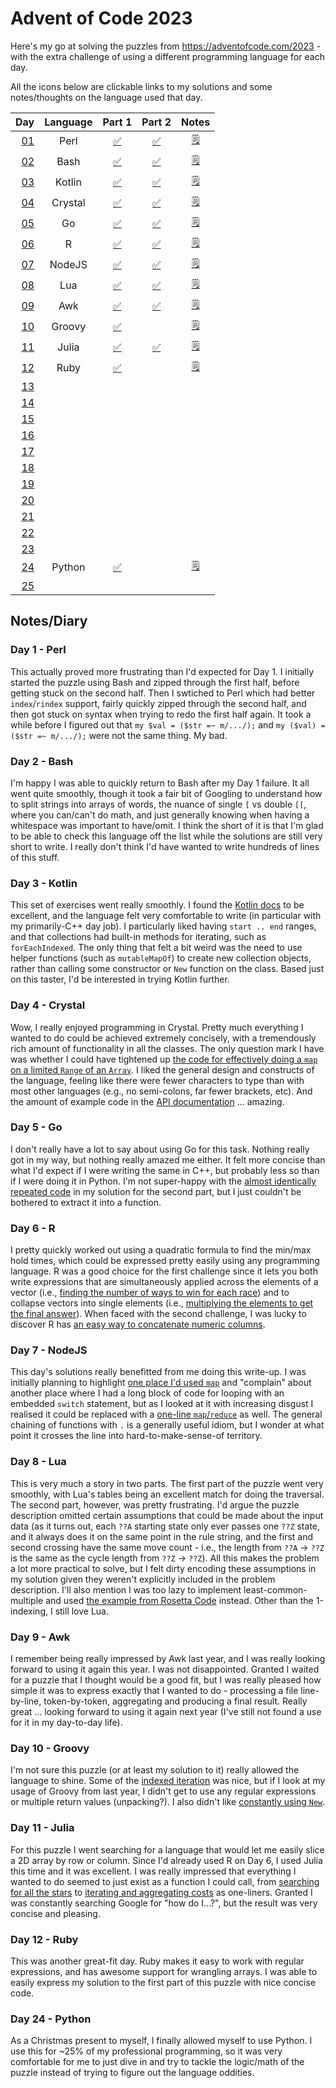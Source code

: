 # Advent of Code 2023

Here's my go at solving the puzzles from https://adventofcode.com/2023 - with the extra challenge of using a different programming language for each day.

All the icons below are clickable links to my solutions and some notes/thoughts on the language used that day.

| Day                                        | Language | Part 1                                     | Part 2                                     | Notes                                 |
| -----------------------------------------: | :------: | :----------------------------------------: | :----------------------------------------: | :-----------------------------------: |
| [01](https://adventofcode.com/2023/day/1)  | Perl     | [:white_check_mark:](01_Perl/01a.pl)       | [:white_check_mark:](01_Perl/01b.pl)       | [:spiral_notepad:](#day-1---perl)     |
| [02](https://adventofcode.com/2023/day/2)  | Bash     | [:white_check_mark:](02_Bash/02a.sh)       | [:white_check_mark:](02_Bash/02b.sh)       | [:spiral_notepad:](#day-2---bash)     |
| [03](https://adventofcode.com/2023/day/3)  | Kotlin   | [:white_check_mark:](03_Kotlin/03a.kts)    | [:white_check_mark:](03_Kotlin/03b.kts)    | [:spiral_notepad:](#day-3---kotlin)   |
| [04](https://adventofcode.com/2023/day/4)  | Crystal  | [:white_check_mark:](04_Crystal/04a.cr)    | [:white_check_mark:](04_Crystal/04b.cr)    | [:spiral_notepad:](#day-4---crystal)  |
| [05](https://adventofcode.com/2023/day/5)  | Go       | [:white_check_mark:](04_Go/05a.go)         | [:white_check_mark:](05_Go/05b.go)         | [:spiral_notepad:](#day-5---go)       |
| [06](https://adventofcode.com/2023/day/6)  | R        | [:white_check_mark:](06_R/06a.r)           | [:white_check_mark:](06_R/06b.cr)          | [:spiral_notepad:](#day-6---r)        |
| [07](https://adventofcode.com/2023/day/7)  | NodeJS   | [:white_check_mark:](07_NodeJS/07a.js)     | [:white_check_mark:](07_NodeJS/07b.js)     | [:spiral_notepad:](#day-7---nodejs)   |
| [08](https://adventofcode.com/2023/day/8)  | Lua      | [:white_check_mark:](08_Lua/08a.lua)       | [:white_check_mark:](08_Lua/08b.lua)       | [:spiral_notepad:](#day-8---lua)      |
| [09](https://adventofcode.com/2023/day/9)  | Awk      | [:white_check_mark:](09_Awk/09a.awk)       | [:white_check_mark:](09_Awk/09b.awk)       | [:spiral_notepad:](#day-9---awk)      |
| [10](https://adventofcode.com/2023/day/10) | Groovy   | [:white_check_mark:](10_Groovy/10a.groovy) |                                            | [:spiral_notepad:](#day-10---groovy)  |
| [11](https://adventofcode.com/2023/day/11) | Julia    | [:white_check_mark:](11_Julia/11a.jl)      | [:white_check_mark:](11_Julia/11b.jl)      | [:spiral_notepad:](#day-11---julia)   |
| [12](https://adventofcode.com/2023/day/12) | Ruby     | [:white_check_mark:](12_Ruby/12a.rb)       |                                            | [:spiral_notepad:](#day-12---ruby)    |
| [13](https://adventofcode.com/2023/day/13) |          |                                            |                                            |                                       |
| [14](https://adventofcode.com/2023/day/14) |          |                                            |                                            |                                       |
| [15](https://adventofcode.com/2023/day/15) |          |                                            |                                            |                                       |
| [16](https://adventofcode.com/2023/day/16) |          |                                            |                                            |                                       |
| [17](https://adventofcode.com/2023/day/17) |          |                                            |                                            |                                       |
| [18](https://adventofcode.com/2023/day/18) |          |                                            |                                            |                                       |
| [19](https://adventofcode.com/2023/day/19) |          |                                            |                                            |                                       |
| [20](https://adventofcode.com/2023/day/20) |          |                                            |                                            |                                       |
| [21](https://adventofcode.com/2023/day/21) |          |                                            |                                            |                                       |
| [22](https://adventofcode.com/2023/day/22) |          |                                            |                                            |                                       |
| [23](https://adventofcode.com/2023/day/23) |          |                                            |                                            |                                       |
| [24](https://adventofcode.com/2023/day/24) | Python   | [:white_check_mark:](24_Python/24a.py)     |                                            | [:spiral_notepad:](#day-24---python)  |
| [25](https://adventofcode.com/2023/day/25) |          |                                            |                                            |                                       |

## Notes/Diary

### Day 1 - Perl

This actually proved more frustrating than I'd expected for Day 1. I initially started the puzzle using Bash and zipped through the first half, before getting stuck on the second half. Then I swtiched to Perl which had better `index`/`rindex` support, fairly quickly zipped through the second half, and then got stuck on syntax when trying to redo the first half again. It took a while before I figured out that `my $val = ($str =~ m/.../);` and `my ($val) = ($str =~ m/.../);` were not the same thing. My bad.

### Day 2 - Bash

I'm happy I was able to quickly return to Bash after my Day 1 failure. It all went quite smoothly, though it took a fair bit of Googling to understand how to split strings into arrays of words, the nuance of single `[` vs double `[[`, where you can/can't do math, and just generally knowing when having a whitespace was important to have/omit. I think the short of it is that I'm glad to be able to check this language off the list while the solutions are still very short to write. I really don't think I'd have wanted to write hundreds of lines of this stuff.

### Day 3 - Kotlin

This set of exercises went really smoothly. I found the [Kotlin docs](https://kotlinlang.org/docs/home.html) to be excellent, and the language felt very comfortable to write (in particular with my primarily-C++ day job). I particularly liked having `start .. end` ranges, and that collections had built-in methods for iterating, such as `forEachIndexed`. The only thing that felt a bit weird was the need to use helper functions (such as `mutableMapOf`) to create new collection objects, rather than calling some constructor or `New` function on the class. Based just on this taster, I'd be interested in trying Kotlin further.

### Day 4 - Crystal

Wow, I really enjoyed programming in Crystal. Pretty much everything I wanted to do could be achieved extremely concisely, with a tremendously rich amount of functionality in all the classes. The only question mark I have was whether I could have tightened up [the code for effectively doing a `map` on a limited `Range` of an `Array`](04_Crystal/04b.cr#L6-L8). I liked the general design and constructs of the language, feeling like there were fewer characters to type than with most other languages (e.g., no semi-colons, far fewer brackets, etc). And the amount of example code in the [API documentation](https://crystal-lang.org/api/) ... amazing.

### Day 5 - Go

I don't really have a lot to say about using Go for this task. Nothing really got in my way, but nothing really amazed me either. It felt more concise than what I'd expect if I were writing the same in C++, but probably less so than if I were doing it in Python. I'm not super-happy with the [almost identically repeated code]((05_Go/05b.cr#L53-L70)) in my solution for the second part, but I just couldn't be bothered to extract it into a function.

### Day 6 - R

I pretty quickly worked out using a quadratic formula to find the min/max hold times, which could be expressed pretty easily using any programming language. R was a good choice for the first challenge since it lets you both write expressions that are simultaneously applied across the elements of a vector (i.e., [finding the number of ways to win for each race](06_R/06a.r#L5-L8)) and to collapse vectors into single elements (i.e., [multiplying the elements to get the final answer](06_R/06a.r#L10)). When faced with the second challenge, I was lucky to discover R has [an easy way to concatenate numeric columns](06_R/06b.r#L2).

### Day 7 - NodeJS

This day's solutions really benefitted from me doing this write-up. I was initially planning to highlight [one place I'd used `map`](07_NodeJS/07a.js#L35-L36) and "complain" about another place where I had a long block of code for looping with an embedded `switch` statement, but as I looked at it with increasing disgust I realised it could be replaced with a [one-line `map`/`reduce`](07_NodeJS/07a.js#L20) as well. The general chaining of functions with `.` is a generally useful idiom, but I wonder at what point it crosses the line into hard-to-make-sense-of territory.

### Day 8 - Lua

This is very much a story in two parts. The first part of the puzzle went very smoothly, with Lua's tables being an excellent match for doing the traversal. The second part, however, was pretty frustrating. I'd argue the puzzle description omitted certain assumptions that could be made about the input data (as it turns out, each `??A` starting state only ever passes one `??Z` state, and it always does it on the same point in the rule string, and the first and second crossing have the same move count - i.e., the length from `??A` -> `??Z` is the same as the cycle length from `??Z` -> `??Z`). All this makes the problem a lot more practical to solve, but I felt dirty encoding these assumptions in my solution given they weren't explicitly included in the problem description. I'll also mention I was too lazy to implement least-common-multiple and used [the example from Rosetta Code](https://rosettacode.org/wiki/Least_common_multiple#Lua) instead. Other than the 1-indexing, I still love Lua.

### Day 9 - Awk

I remember being really impressed by Awk last year, and I was really looking forward to using it again this year. I was not disappointed. Granted I waited for a puzzle that I thought would be a good fit, but I was really pleased how simple it was to express exactly that I wanted to do - processing a file line-by-line, token-by-token, aggregating and producing a final result. Really great ... looking forward to using it again next year (I've still not found a use for it in my day-to-day life).

### Day 10 - Groovy

I'm not sure this puzzle (or at least my solution to it) really allowed the language to shine. Some of the [indexed iteration](10_Groovy/10a.groovy#L21) was nice, but if I look at my usage of Groovy from last year, I didn't get to use any regular expressions or multiple return values (unpacking?). I also didn't like [constantly using `New`](10_Groovy/10a.groovy#L2-L15).

### Day 11 - Julia

For this puzzle I went searching for a language that would let me easily slice a 2D array by row or column. Since I'd already used R on Day 6, I used Julia this time and it was excellent. I was really impressed that everything I wanted to do seemed to just exist as a function I could call, from [searching for all the stars](11_Julia/11a.jl#L9) to [iterating and aggregating costs](11_Julia/11a.jl#L17) as one-liners. Granted I was constantly searching Google for "how do I...?", but the result was very concise and pleasing.

### Day 12 - Ruby

This was another great-fit day. Ruby makes it easy to work with regular expressions, and has awesome support for wrangling arrays. I was able to easily express my solution to the first part of this puzzle with nice concise code.

### Day 24 - Python

As a Christmas present to myself, I finally allowed myself to use Python. I use this for ~25% of my professional programming, so it was very comfortable for me to just dive in and try to tackle the logic/math of the puzzle instead of trying to figure out the language oddities.
